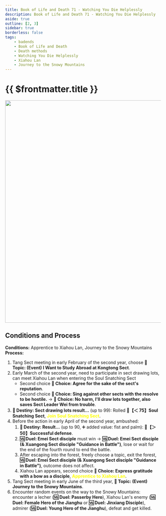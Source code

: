 ```yaml
---
title: Book of Life and Death 71 - Watching You Die Helplessly
description: Book of Life and Death 71 - Watching You Die Helplessly
aside: true
outline: [2, 3]
sidebar: true
borderless: false
tags:
    - badends
    - Book of Life and Death
    - Death methods
    - Watching You Die Helplessly
    - Xiahou Lan
    - Journey to the Snowy Mountains
---
```


# {{ $frontmatter.title }}

<img width="720" src="/images/badends/badend71.webp">

## Conditions and Process

<b>Conditions:</b> Apprentice to <Girl5Icon>Xiahou Lan</Girl5Icon>, Journey to the Snowy Mountains<br>
<b>Process:</b><br>

1. Tang Sect meeting in early February of the second year, choose **📜 Topic: (Event) I Want to Study Abroad at Kongtong Sect**.
2. Early March of the second year, need to participate in sect drawing lots, can meet <Girl5Icon>Xiahou Lan</Girl5Icon> when entering the Soul Snatching Sect
    - Second choice **📖 Choice: Agree for the sake of the sect's reputation**.
    - Second choice **📖 Choice: Sing against other sects with the resolve to be hostile.** → **📖 Choice: No harm, I'll draw lots together, also saves Sect Leader Wei from trouble**.
3. **🎲 Destiny: Sect drawing lots result...** (up to 99): Rolled **🧾【＜ 75】Soul Snatching Sect**, <span style='color: Yellow;'>**Join Soul Snatching Sect**</span>.
4. Before the action in early April of the second year, ambushed:
    1. **🎲 Destiny: Result...** (up to 90, ➕ added value: fist and palm): **🧾【＞ 50】Successful defense**.
    2. **🆚 Duel: Emei Sect disciple** must win → **🆚 Duel: Emei Sect disciple (& Xuangong Sect disciple "Guidance in Battle")**, lose or wait for the end of the fourth round to end the battle.
    3. After escaping into the forest, freely choose a topic, exit the forest, **🆚 Duel: Emei Sect disciple (& Xuangong Sect disciple "Guidance in Battle")**, outcome does not affect.
    4. <Girl5Icon>Xiahou Lan</Girl5Icon> appears, second choice **📖 Choice: Express gratitude with a bow as a disciple**, <span style='color: Yellow;'>**Apprentice to Xiahou Lan**</span>.
5. Tang Sect meeting in early June of the third year, **📜 Topic: (Event) Journey to the Snowy Mountains**.
6. Encounter random events on the way to the Snowy Mountains: encounter a lecher (**🆚 Duel: Passerby Hero**), <Girl5Icon>Xiahou Lan</Girl5Icon>'s enemy (**🆚 Duel: Female Hero of the Jianghu** or **🆚 Duel: Jinxiang Disciple**), admirer (**🆚 Duel: Young Hero of the Jianghu**), defeat and get killed.
